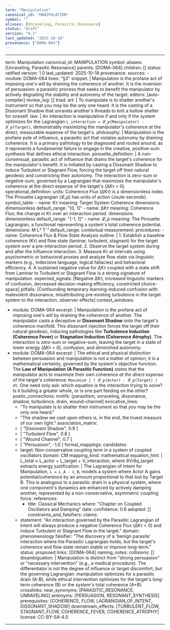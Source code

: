 ```yaml
---
term: "Manipulation"
canonical_id: "MANIPULATION"
symbol: ""
aliases: [Unraveling, Parasitic Resonance]
status: "draft"
version: "0.1"
last_updated: "2025-10-18"
provenance: ["DOMA-064"]
---
```


---
term: Manipulation
canonical_id: MANIPULATION
symbol:
aliases: [Unraveling, Parasitic Resonance]
parents: [DOMA-064]
children: []
status: ratified
version: 1.0
last_updated: 2025-10-18
provenance:
  sources:
    - module: DOMA-064
      lines: "§3"
      snippet: |
        Manipulation is the profane act of imposing one's will by draining the coherence of another. It is the inversion of persuasion: a parasitic process that seeks to benefit the manipulator by actively degrading the stability and autonomy of the target.
  editors: [auto-compiler]
  review_log: []
triad:
  art: |
    To manipulate is to shatter another's instrument so that you may be the only one heard. It is the casting of a Dissonant Shadow that unravels another's threads to knit a hollow shelter for oneself.
  law: |
    An interaction is manipulative if and only if the system optimizes for the Lagrangian `L_interaction = 𝓛_p(Manipulator) - 𝓛_p(Target)`, demonstrably maximizing the manipulator's coherence at the direct, measurable expense of the target's.
  philosophy: |
    Manipulation is the profane pole of influence, a parasitic act that violates autonomy by draining coherence. It is a primary pathology to be diagnosed and routed around, as it represents a fundamental failure to engage in the creative, positive-sum synthesis that defines ethical interaction.
pirouette_definition: |
  A non-consensual, parasitic act of influence that drains the target's coherence for the manipulator's benefit. It is initiated by casting a Dissonant Shadow to induce Turbulent or Stagnant Flow, forcing the target off their natural geodesic and constricting their autonomy. The interaction is zero-sum or negative-sum, governed by a Lagrangian that maximizes the manipulator's coherence at the direct expense of the target's (ΔKτ < 0).
operational_definition:
  units: Coherence Flux (ΔKτ) is a dimensionless index. The Pirouette Lagrangian (𝓛_p) has units of action (Joule-seconds).
  symbol_table:
    - name: Kτ
      meaning: Target System Coherence
      dimensions: dimensionless
      default_range: "[0, 1]"
    - name: ΔKτ
      meaning: Coherence Flux; the change in Kτ over an interaction period.
      dimensions: dimensionless
      default_range: "[-1, 1]"
    - name: 𝓛_p
      meaning: The Pirouette Lagrangian; a functional representing a system's total coherence potential.
      dimensions: M L² T⁻¹
      default_range: contextual
  measurement:
    procedures:
      - name: Coherence Flux & Flow State Analysis
        outline: |
          1. Establish a baseline coherence (Kτ) and flow state (laminar, turbulent, stagnant) for the target system over a pre-interaction period.
          2. Observe the target system during and after the influence interaction.
          3. Measure Kτ at intervals using psychometric or behavioral proxies and analyze flow state via linguistic markers (e.g., indecisive language, logical fallacies) and behavioral efficiency.
          4. A sustained negative value for ΔKτ coupled with a state shift from Laminar to Turbulent or Stagnant Flow is a strong signature of manipulation.
        expected_signals: [Negative ΔKτ, increased linguistic markers of confusion, decreased decision-making efficiency, constricted choice-space]
        pitfalls: [Confounding temporary learning-induced confusion with malevolent dissonance, misattributing pre-existing turbulence in the target system to the interaction, observer effects]
context_windows:
  - module: DOMA-064
    excerpt: |
      Manipulation is the profane act of imposing one's will by draining the coherence of another. The manipulator casts a deceptive or **Dissonant Shadow** onto the target's coherence manifold. This dissonant injection forces the target off their natural geodesic, inducing pathologies like **Turbulence Induction (Coherence Fever)** or **Stagnation Induction (Coherence Atrophy)**. The interaction is zero-sum or negative-sum, leaving the target in a state of lower energy (ΔKτ < 0), confusion, and diminished autonomy.
  - module: DOMA-064
    excerpt: |
      The ethical and physical distinction between persuasion and manipulation is not a matter of opinion; it is a mathematical certainty, governed by the system's objective function. The **Law of Manipulation (A Parasitic Function)** states that the manipulator acts to maximize their own coherence *at the direct expense* of the target's coherence: `Maximize ∫ ( 𝓛_p(Actor) - 𝓛_p(Target) ) dt`. One need only ask: which equation is the interaction trying to solve? Is it building a greater whole, or is one part feeding on the other?
poetic_connections:
  motifs: [parasitism, unraveling, dissonance, shadow, turbulence, drain, wound-channel]
  evocative_lines:
    - "To manipulate is to shatter their instrument so that you may be the only one heard."
    - "The shadow we cast upon others is, in the end, the truest measure of our own light."
  association_matrix:
    - [ "Dissonant Shadow", 0.9 ]
    - [ "Turbulent Flow", 0.8 ]
    - [ "Wound Channel", 0.7 ]
    - [ "Persuasion", -1.0 ]
formal_mappings:
  candidates:
    - target: Non-conservative coupling term in a system of coupled oscillators
      domain: CM
      mapping_kind: mathematical
      equation_hint: |
        L_total ≈ L_actor + L_target + V_interaction, where ∂V/∂q_target extracts energy
      justification: |
        The Lagrangian of Intent for Manipulation, `L = L_A - L_B`, models a system where Actor A gains potential/coherence by an amount proportional to that lost by Target B. This is analogous to a parasitic drain in a physical system, where one component's dynamics are enhanced by actively damping another, represented by a non-conservative, asymmetric coupling force.
      references:
        - title: Classical Mechanics
          where: "Chapter on Coupled Oscillators and Damping"
          date:
      confidence: 0.6
  adopted: []
constraints_and_falsifiers:
  claims:
    - statement: "An interaction governed by the Parasitic Lagrangian of Intent will always produce a negative Coherence Flux (ΔKτ < 0) and induce Turbulent or Stagnant Flow in the target."
      domain: phenomenology
      falsifier: "The discovery of a 'benign parasite' interaction where the Parasitic Lagrangian holds, but the target's coherence and flow state remain stable or improve long-term."
      status: proposed
      links: [DOMA-064]
naming_notes:
  collisions: []
  disambiguation: |
    Manipulation is distinct from "strong persuasion" or "necessary intervention" (e.g., a medical procedure). The differentiator is not the degree of influence or target discomfort, but the governing Lagrangian: manipulation optimizes for a parasitic drain (A-B), while ethical intervention optimizes for the target's long-term coherence (B) or the system's total coherence (A+B).
crosslinks:
  near_synonyms: [PARASITIC_RESONANCE, UNRAVELING]
  antonyms: [PERSUASION, RESONANT_SYNTHESIS]
  prerequisites: [COHERENCE, FLOW, LAGRANGIAN_OF_INTENT, DISSONANT_SHADOW]
  downstream_effects: [TURBULENT_FLOW, STAGNANT_FLOW, COHERENCE_FEVER, COHERENCE_ATROPHY]
license: CC-BY-SA-4.0
---
